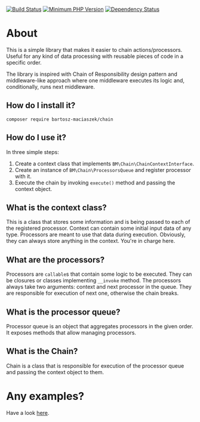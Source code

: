 [![Build Status](https://travis-ci.org/bartosz-maciaszek/chain.svg?branch=master)](https://travis-ci.org/bartosz-maciaszek/chain)
[![Minimum PHP Version](https://img.shields.io/badge/php-%3E%3D%207.0-8892BF.svg)](https://php.net/)
[![Dependency Status](https://www.versioneye.com/user/projects/57dd386c037c2000458f6b5a/badge.svg?style=flat)](https://www.versioneye.com/user/projects/57dd386c037c2000458f6b5a)

# About

This is a simple library that makes it easier to chain
actions/processors. Useful for any kind of data processing with reusable
pieces of code in a specific order.

The library is inspired with Chain of Responsibility design pattern and
middleware-like approach where one middleware executes its logic and,
conditionally, runs next middleware.

## How do I install it?

    composer require bartosz-maciaszek/chain

## How do I use it?

In three simple steps:

1. Create a context class that implements `BM\Chain\ChainContextInterface`.
2. Create an instance of `BM\Chain\ProcessorsQueue` and register processor with it.
3. Execute the chain by invoking `execute()` method and passing the context object.

## What is the context class?

This is a class that stores some information and is being passed to each
of the registered processor. Context can contain some initial input data
of any type. Processors are meant to use that data during execution.
Obviously, they can always store anything in the context. You're in
charge here.

## What are the processors?

Processors are `callable`s that contain some logic to be executed. They
can be closures or classes implementing `__invoke` method. The
processors always take two arguments: context and next processor in the
queue. They are responsible for execution of next one, otherwise the
chain breaks.

## What is the processor queue?

Processor queue is an object that aggregates processors in the given
order. It exposes methods that allow managing processors.
 
## What is the Chain?

Chain is a class that is responsible for execution of the processor
queue and passing the context object to them.

# Any examples?

Have a look [here](examples).
